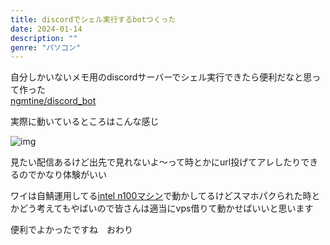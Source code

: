 ```yaml
---
title: discordでシェル実行するbotつくった
date: 2024-01-14
description: ""
genre: "パソコン"
---
```


自分しかいないメモ用のdiscordサーバーでシェル実行できたら便利だなと思って作った  
[ngmtine/discord_bot](https://github.com/ngmtine/discord_bot)

実際に動いているところはこんな感じ

![img](/images/2024-01-14_discord.png)

見たい配信あるけど出先で見れないよ～って時とかにurl投げてアレしたりできるのでかなり体験がいい

ワイは自鯖運用してる[intel n100マシン](https://www.amazon.co.jp/gp/product/B0BWLXCWXY/)で動かしてるけどスマホパクられた時とかどう考えてもやばいので皆さんは適当にvps借りて動かせばいいと思います

便利でよかったですね　おわり
